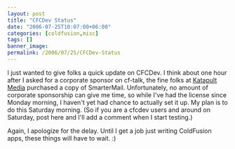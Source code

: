 ```yaml
---
layout: post
title: "CFCDev Status"
date: "2006-07-25T10:07:00+06:00"
categories: [coldfusion,misc]
tags: []
banner_image: 
permalink: /2006/07/25/CFCDev-Status
---
```


I just wanted to give folks a quick update on CFCDev. I think about one hour after I asked for a corporate sponsor on cf-talk, the fine folks at <a href="http://www.katapultmedia.com">Katapult Media</a> purchased a copy of SmarterMail. Unfortunately, no amount of corporate sponsorship can give me time, so while I've had the license since Monday morning, I haven't yet had chance to actually set it up. My plan is to do this Saturday morning. (So if you are a cfcdev users and around on Saturday, post here and I'll add a comment when I start testing.)

Again, I apologize for the delay. Until I get a job just writing ColdFusion apps, these things will have to wait. :)